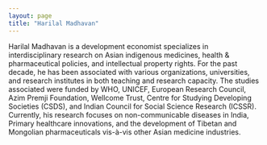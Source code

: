 ```yaml
---
layout: page
title: "Harilal Madhavan"
---
```

Harilal Madhavan is a development economist specializes in interdisciplinary research on Asian indigenous medicines, health & pharmaceutical policies, and intellectual property rights. For the past decade, he has been associated with various organizations, universities, and research institutes in both teaching and research capacity. The studies associated were funded by WHO, UNICEF, European Research Council, Azim Premji Foundation, Wellcome Trust, Centre for Studying Developing Societies (CSDS), and Indian Council for Social Science Research (ICSSR). Currently, his research focuses on non-communicable diseases in India, Primary healthcare innovations, and the development of Tibetan and Mongolian pharmaceuticals vis-à-vis other Asian medicine industries.
